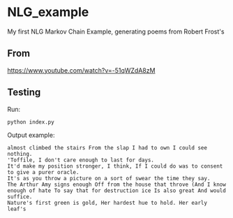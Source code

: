 # NLG_example
My first NLG Markov Chain Example, generating poems from Robert Frost's

## From
https://www.youtube.com/watch?v=-51qWZdA8zM

## Testing
Run:
```
python index.py
```

Output example:
```
almost climbed the stairs From the slap I had to own I could see nothing. 
'Toffile, I don't care enough to last for days. 
It'd make my position stronger, I think, If I could do was to consent to give a purer oracle.
It's as you throw a picture on a sort of swear the time they say. 
The Arthur Amy signs enough Off from the house that throve (And I know enough of hate To say that for destruction ice Is also great And would suffice. 
Nature's first green is gold, Her hardest hue to hold. Her early leaf's
```


